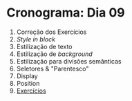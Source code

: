 # Cronograma: Dia 09

1. Correção dos Exercícios
1. _Style in block_
1. Estilização de texto
1. Estilização de _background_
1. Estilização para divisões semânticas
1. Seletores & "Parentesco"
1. Display
1. Position 
1. [Exercícios]()